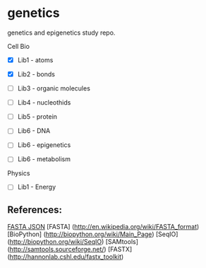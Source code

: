# genetics
genetics and epigenetics study repo.

Cell Bio

- [x] Lib1 - atoms

- [x] Lib2 - bonds

- [ ] Lib3 - organic molecules

- [ ] Lib4 - nucleothids

- [ ] Lib5 - protein

- [ ] Lib6 - DNA

- [ ] Lib6 - epigenetics

- [ ] Lib6 - metabolism


Physics
- [ ] Lib1 - Energy


## References:
[FASTA JSON](https://gist.github.com/BenLangmead/8307011)
[FASTA] (http://en.wikipedia.org/wiki/FASTA_format)
[BioPython] (http://biopython.org/wiki/Main_Page)
[SeqIO] (http://biopython.org/wiki/SeqIO)
[SAMtools] (http://samtools.sourceforge.net/)
[FASTX] (http://hannonlab.cshl.edu/fastx_toolkit)
